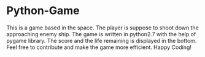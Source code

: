# Python-Game
This is a game based in the space. 
The player is suppose to shoot down the approaching enemy ship.
The game is written in python2.7 with the help of pygame library.
The score and the life remaining is displayed in the bottom.
Feel free to contribute and make the game more efficient. 
Happy Coding!
